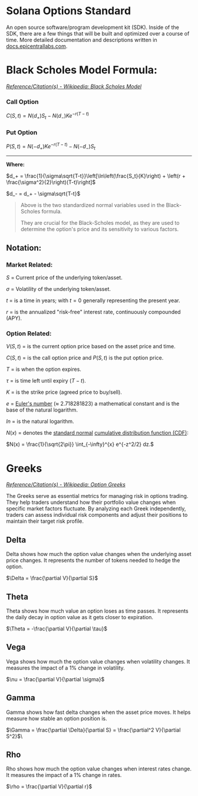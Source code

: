 
# Solana Options Standard

An open source software/program development kit (SDK). Inside of the SDK, there are a few things that will be built and optimized over a course of time. More detailed documentation and descriptions written in [docs.epicentrallabs.com](https://docs.epicentrallabs.com/option-standard-sdk/introduction).

# Black Scholes Model Formula:

[*Reference/Citation(s) - Wikipedia: Black Scholes Model*](https://en.wikipedia.org/wiki/Black%E2%80%93Scholes_model#Notation)

### Call Option

$C(S,t) = N(d_+)S_t - N(d_-)Ke^{-r(T-t)}$

### Put Option

$P(S,t) = N(-d_+)Ke^{-r(T-t)} - N(-d_-)S_t$

--- 

**Where:**

$d_+ = \frac{1}{\sigma\sqrt{T-t}}\left[\ln\left(\frac{S_t}{K}\right) + \left(r + \frac{\sigma^2}{2}\right)(T-t)\right]$

$d_- = d_+ - \sigma\sqrt{T-t}$

> Above is the two standardized normal variables used in the Black-Scholes formula. 
>
>They are crucial for the Black-Scholes model, as they are used to determine the option's price and its sensitivity to various factors.

## Notation:

### **Market Related:**

$S$ = Current price of the underlying token/asset.

$σ$ = Volatility of the underlying token/asset.

$t$ = is a time in years; with $t = 0$ generally representing the present year.

$r$ = is the annualized "risk-free" interest rate, continuously compounded (APY).

### **Option Related:**

$V(S,t)$ = is the current option price based on the asset price and time.

$C(S,t)$ = is the call option price and $P(S,t)$ is the put option price.

$T$ = is when the option expires.

$\tau$ = is time left until expiry ($T - t$).

$K$ = is the strike price (agreed price to buy/sell).

$e$ = [Euler's number](https://en.wikipedia.org/wiki/E_(mathematical_constant)) (≈ 2.718281823) a mathematical constant and is the base of the natural logarithm.

$ln$ = is the natural logarithm.

$N(x)$ = denotes the [standard normal](https://en.wikipedia.org/wiki/Normal_distribution#Standard_normal_distribution) [cumulative distribution function (CDF)](https://en.wikipedia.org/wiki/Cumulative_distribution_function):

$N(x) = \frac{1}{\sqrt{2\pi}} \int_{-\infty}^{x} e^{-z^2/2} dz.$

# Greeks

[*Reference/Citation(s) - Wikipedia: Option Greeks*](https://en.wikipedia.org/wiki/en:Greeks_(finance)?variant=zh-tw)

The Greeks serve as essential metrics for managing risk in options trading. They help traders understand how their portfolio value changes when specific market factors fluctuate. By analyzing each Greek independently, traders can assess individual risk components and adjust their positions to maintain their target risk profile.

## Delta

Delta shows how much the option value changes when the underlying asset price changes. It represents the number of tokens needed to hedge the option.

$\Delta = \frac{\partial V}{\partial S}$

## Theta

Theta shows how much value an option loses as time passes. It represents the daily decay in option value as it gets closer to expiration.

$\Theta = -\frac{\partial V}{\partial \tau}$

## Vega 

Vega shows how much the option value changes when volatility changes. It measures the impact of a 1% change in volatility.

$\nu = \frac{\partial V}{\partial \sigma}$

## Gamma

Gamma shows how fast delta changes when the asset price moves. It helps measure how stable an option position is.

$\Gamma = \frac{\partial \Delta}{\partial S} = \frac{\partial^2 V}{\partial S^2}$\

## Rho

Rho shows how much the option value changes when interest rates change. It measures the impact of a 1% change in rates.

$\rho = \frac{\partial V}{\partial r}$
